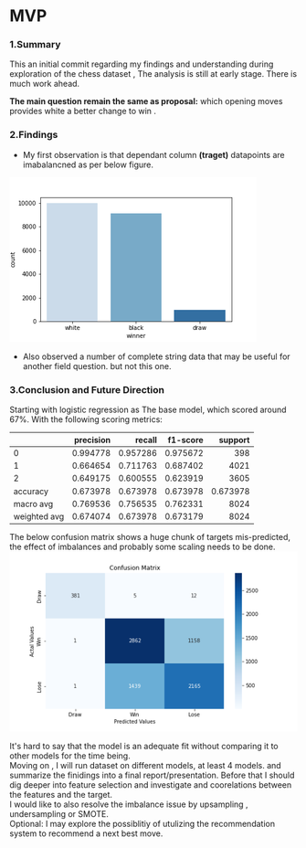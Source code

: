 # MVP

### 1.Summary
    
   This an initial commit regarding my findings and understanding during exploration of the chess dataset , The analysis is still at early stage. There is much work ahead. 
   
   **The main question remain the same as proposal:** which opening moves provides white a better change to win .

### 2.Findings 

   * My first observation is that dependant column **(traget)** datapoints are imabalancned as per below figure.
   
   ![Target Imbalance Chart](target_imbalance.png)
   
   
   * Also observed a number of complete string data that may be useful for another field question. but not this one. 
   
   

### 3.Conclusion and Future Direction
   Starting with logistic regression as The base model, which scored around 67%. With the following scoring metrics: 
   <br>
   
|              |   precision |   recall |   f1-score |     support |
|:-------------|------------:|---------:|-----------:|------------:|
| 0            |    0.994778 | 0.957286 |   0.975672 |  398        |
| 1            |    0.664654 | 0.711763 |   0.687402 | 4021        |
| 2            |    0.649175 | 0.600555 |   0.623919 | 3605        |
| accuracy     |    0.673978 | 0.673978 |   0.673978 |    0.673978 |
| macro avg    |    0.769536 | 0.756535 |   0.762331 | 8024        |
| weighted avg |    0.674074 | 0.673978 |   0.673179 | 8024        |




   The below confusion matrix shows a huge chunk of targets mis-predicted, the effect of imbalances and probably some scaling needs to be done.
   <br>
   ![Confusion Matrix](conf_matrix.png)
   
   It's hard to say that the model is an adequate fit without comparing it to other models for the time being. 
   <br>
   Moving on , I will run dataset on different models, at least 4 models. and summarize the finidings into a final report/presentation.
   Before that I should dig deeper into feature selection and investigate and coorelations between the features and the target.
   <br>
   I would like to also resolve the imbalance issue by upsampling , undersampling or SMOTE. 
   <br>
   Optional: I may explore the possiblitiy of utulizing the recommendation system to recommend a next best move.
   
   

